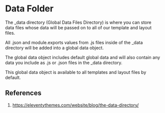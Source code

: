 # Data Folder

The _data directory (Global Data Files Directory) is where you can store data files whose data will be passed on
to all of our template and layout files.

All .json and module.exports values from .js files inside of the _data directory will be added into a global
data object.

The global data object includes default global data and will also contain any data you include as .js or .json
files in the _data directory.

This global data object is available to all templates and layout files by default.

## References
1. https://eleventythemes.com/website/blog/the-data-directory/